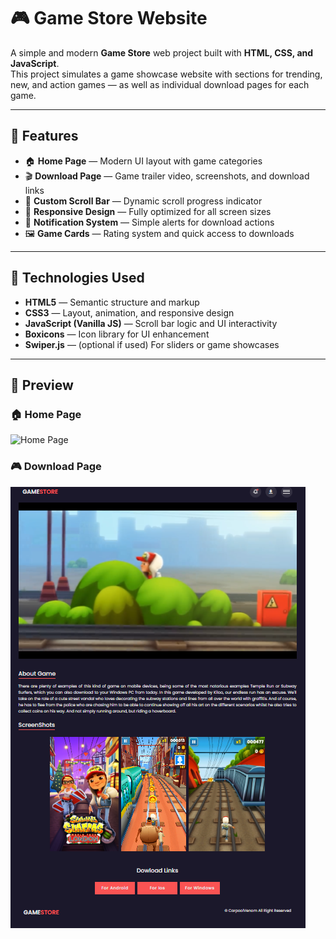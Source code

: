 # 🎮 Game Store Website

A simple and modern **Game Store** web project built with **HTML, CSS, and JavaScript**.  
This project simulates a game showcase website with sections for trending, new, and action games — as well as individual download pages for each game.

---

## 🚀 Features

* 🏠 **Home Page** — Modern UI layout with game categories  
* 🎬 **Download Page** — Game trailer video, screenshots, and download links  
* 🌈 **Custom Scroll Bar** — Dynamic scroll progress indicator  
* 📱 **Responsive Design** — Fully optimized for all screen sizes  
* 🔔 **Notification System** — Simple alerts for download actions  
* 🖼️ **Game Cards** — Rating system and quick access to downloads  

---

## 🧰 Technologies Used

* **HTML5** — Semantic structure and markup  
* **CSS3** — Layout, animation, and responsive design  
* **JavaScript (Vanilla JS)** — Scroll bar logic and UI interactivity  
* **Boxicons** — Icon library for UI enhancement  
* **Swiper.js** — (optional if used) For sliders or game showcases  

---

## 📸 Preview
### 🏠 Home Page
![Home Page](./Screenshot2025-10-07184944.png)

### 🎮 Download Page
![Download Page](./dowloadPageScreenshot.png)


